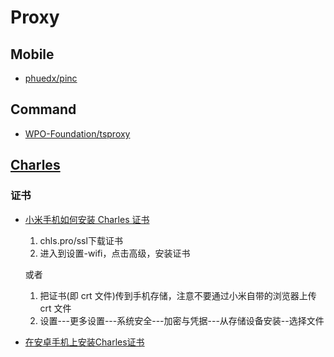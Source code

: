 # Proxy

## Mobile

- [phuedx/pinc](https://github.com/phuedx/pinc)

## Command

- [WPO-Foundation/tsproxy](https://github.com/WPO-Foundation/tsproxy)

## [Charles](https://www.charlesproxy.com)

### 证书

- [小米手机如何安装 Charles 证书](https://testerhome.com/topics/9445)

    1. chls.pro/ssl下载证书
    2. 进入到设置-wifi，点击高级，安装证书

    或者

    1. 把证书(即 crt 文件)传到手机存储，注意不要通过小米自带的浏览器上传 crt 文件
    2. 设置---更多设置---系统安全---加密与凭据---从存储设备安装--选择文件

- [在安卓手机上安装Charles证书](https://cosmeapp.github.io/2017/09/26/install-charles-certificate-android/)
